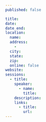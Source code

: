 ```yaml
---
published: false

title:
date:
date_end:
location:
  name:
  address:
    -
  city:
  state:
  zip:
  online: false
website:
sessions:
  - title:
    speaker:
      - name:
        title:
    description:
    links:
      - title:
        url:
---
```

